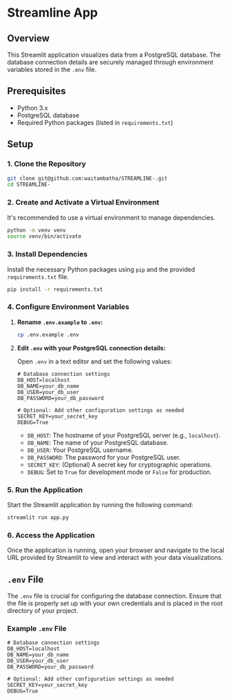 # Streamline App

## Overview

This Streamlit application visualizes data from a PostgreSQL database. The database connection details are securely managed through environment variables stored in the `.env` file.

## Prerequisites

- Python 3.x
- PostgreSQL database
- Required Python packages (listed in `requirements.txt`)

## Setup

### 1. Clone the Repository

```bash
git clone git@github.com:waitambatha/STREAMLINE-.git
cd STREAMLINE-
```

### 2. Create and Activate a Virtual Environment

It's recommended to use a virtual environment to manage dependencies.

```bash
python -m venv venv
source venv/bin/activate
```

### 3. Install Dependencies

Install the necessary Python packages using `pip` and the provided `requirements.txt` file.

```bash
pip install -r requirements.txt
```

### 4. Configure Environment Variables

1. **Rename `.env.example` to `.env`:**

   ```bash
   cp .env.example .env
   ```

2. **Edit `.env` with your PostgreSQL connection details:**

   Open `.env` in a text editor and set the following values:

   ```plaintext
   # Database connection settings
   DB_HOST=localhost
   DB_NAME=your_db_name
   DB_USER=your_db_user
   DB_PASSWORD=your_db_password

   # Optional: Add other configuration settings as needed
   SECRET_KEY=your_secret_key
   DEBUG=True
   ```

   - `DB_HOST`: The hostname of your PostgreSQL server (e.g., `localhost`).
   - `DB_NAME`: The name of your PostgreSQL database.
   - `DB_USER`: Your PostgreSQL username.
   - `DB_PASSWORD`: The password for your PostgreSQL user.
   - `SECRET_KEY`: (Optional) A secret key for cryptographic operations.
   - `DEBUG`: Set to `True` for development mode or `False` for production.

### 5. Run the Application

Start the Streamlit application by running the following command:

```bash
streamlit run app.py
```

### 6. Access the Application

Once the application is running, open your browser and navigate to the local URL provided by Streamlit to view and interact with your data visualizations.

## `.env` File

The `.env` file is crucial for configuring the database connection. Ensure that the file is properly set up with your own credentials and is placed in the root directory of your project.

### Example `.env` File

```plaintext
# Database connection settings
DB_HOST=localhost
DB_NAME=your_db_name
DB_USER=your_db_user
DB_PASSWORD=your_db_password

# Optional: Add other configuration settings as needed
SECRET_KEY=your_secret_key
DEBUG=True

